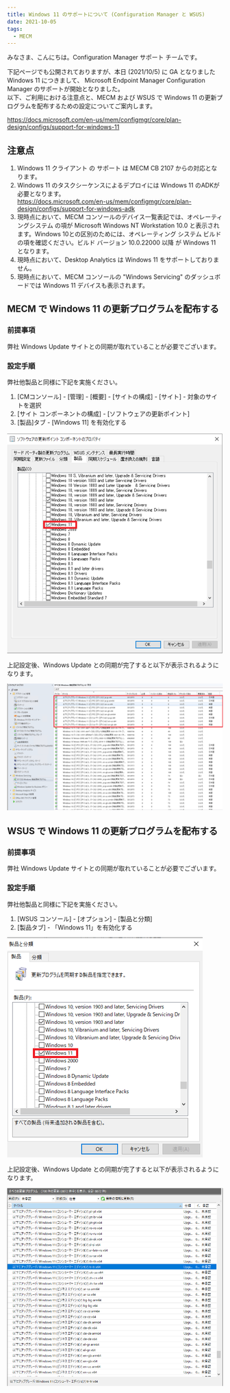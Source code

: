 ```yaml
---
title: Windows 11 のサポートについて (Configuration Manager と WSUS)
date: 2021-10-05
tags:
  - MECM
---
```


みなさま、こんにちは。Configuration Manager サポート チームです。  

下記ページでも公開されておりますが、本日 (2021/10/5) に GA となりました Windows 11 につきまして、 Microsoft Endpoint Manager Configuration Manager のサポートが開始となりました。  
以下、ご利用における注意点と、MECM および WSUS で Windows 11 の更新プログラムを配布するための設定についてご案内します。

https://docs.microsoft.com/en-us/mem/configmgr/core/plan-design/configs/support-for-windows-11

## 注意点

1. Windows 11 クライアント の サポート は MECM CB 2107 からの対応となります。
2. Windows 11 のタスクシーケンスによるデプロイには Windows 11 のADKが必要となります。  
   https://docs.microsoft.com/en-us/mem/configmgr/core/plan-design/configs/support-for-windows-adk
3. 現時点において、MECM コンソールのデバイス一覧表記では、オペレーティングシステム の項が Microsoft Windows NT Workstation 10.0 と表示されます。Windows 10との区別のためには、オペレーティング システム ビルドの項を確認ください。ビルド バージョン 10.0.22000 以降 が Windows 11 となります。
4. 現時点において、Desktop Analytics は Windows 11 をサポートしておりません。
5. 現時点において、MECM コンソールの "Windows Servicing" のダッシュボードでは Windows 11 デバイスも表示されます。

## MECM で Windows 11 の更新プログラムを配布する

### 前提事項

弊社 Windows Update サイトとの同期が取れていることが必要でございます。

### 設定手順

弊社他製品と同様に下記を実施ください。

1. [CMコンソール] - [管理] - [概要] - [サイトの構成] - [サイト] - 対象のサイトを選択 
2. [サイト コンポーネントの構成] - [ソフトウェアの更新ポイント]
3. [製品]タブ - [Windows 11] を有効化する

![](./20211005_01/20211005_01_01.png)

上記設定後、Windows Update との同期が完了すると以下が表示されるようになります。

![](./20211005_01/20211005_01_02.png)

## WSUS で Windows 11 の更新プログラムを配布する

### 前提事項

弊社 Windows Update サイトとの同期が取れていることが必要でございます。

### 設定手順

弊社他製品と同様に下記を実施ください。

1. [WSUS コンソール] - [オプション] - [製品と分類]
2. [製品タブ] - 「Windows 11」を有効化する

![](./20211005_01/20211005_01_03.png)

上記設定後、Windows Update との同期が完了すると以下が表示されるようになります。

![](./20211005_01/20211005_01_04.png)

